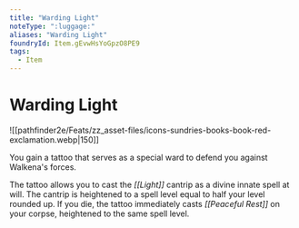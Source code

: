 ```yaml
---
title: "Warding Light"
noteType: ":luggage:"
aliases: "Warding Light"
foundryId: Item.gEvwHsYoGpzO8PE9
tags:
  - Item
---
```


# Warding Light
![[pathfinder2e/Feats/zz_asset-files/icons-sundries-books-book-red-exclamation.webp|150]]

You gain a tattoo that serves as a special ward to defend you against Walkena's forces.

The tattoo allows you to cast the _[[Light]]_ cantrip as a divine innate spell at will. The cantrip is heightened to a spell level equal to half your level rounded up. If you die, the tattoo immediately casts _[[Peaceful Rest]]_ on your corpse, heightened to the same spell level.
